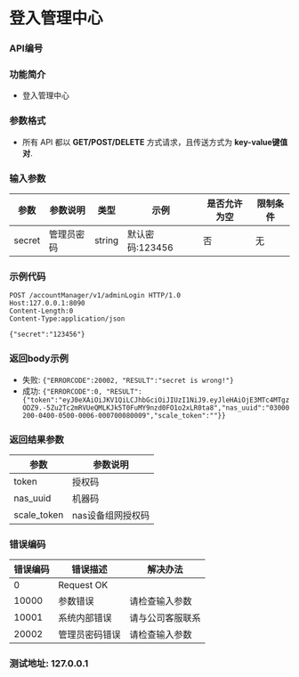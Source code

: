 登入管理中心
=================================

### API编号

### 功能简介
* 登入管理中心

### 参数格式

* 所有 API 都以 **GET/POST/DELETE** 方式请求，且传送方式为 **key-value键值对**.

### 输入参数


 参数           |参数说明                 |  类型       |   示例         |是否允许为空|  限制条件
----------------|-------------------------|-------------|----------------|------------|---------------------
secret          |管理员密码               |string       |默认密码:123456 |否          |无


### 示例代码

    POST /accountManager/v1/adminLogin HTTP/1.0
    Host:127.0.0.1:8090
    Content-Length:0
    Content-Type:application/json

    {"secret":"123456"}

### 返回body示例

* 失败: `{"ERRORCODE":20002, "RESULT":"secret is wrong!"}`
* 成功: `{"ERRORCODE":0, "RESULT":{"token":"eyJ0eXAiOiJKV1QiLCJhbGciOiJIUzI1NiJ9.eyJleHAiOjE3MTc4MTgzODZ9.-5Zu2Tc2mRVUeQMLKJk5T0FuMY9nzd0FO1o2xLR0ta8","nas_uuid":"03000200-0400-0500-0006-000700080009","scale_token":""}}`


### 返回结果参数

参数            | 参数说明
----------------|-------------------------------
token           | 授权码
nas_uuid        | 机器码
scale_token     | nas设备组网授权码


### 错误编码

错误编码    | 错误描述                  | 解决办法
------------|---------------------------|------------------
0           | Request OK                |
10000       | 参数错误                  | 请检查输入参数
10001       | 系统内部错误              | 请与公司客服联系
20002       | 管理员密码错误            | 请检查输入参数

### 测试地址: 127.0.0.1

